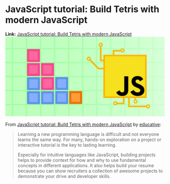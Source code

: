 # JavaScript tutorial: Build Tetris with modern JavaScript
**Link:** [JavaScript tutorial: Build Tetris with modern JavaScript](https://www.educative.io/blog/javascript-tutorial-build-tetris)
![Tetris in JS](./public/tetris-in-js.jpg)

From [JavaScript tutorial: Build Tetris with modern JavaScript](https://www.educative.io/blog/javascript-tutorial-build-tetris) by [educative](https://www.educative.io/):

> Learning a new programming language is difficult and not everyone learns the same way. For many, hands-on exploration on a project or interactive tutorial is the key to lasting learning.
> 
> Especially for intuitive languages like JavaScript, building projects helps to provide context for how and why to use fundamental concepts in different applications. It also helps build your resume because you can show recruiters a collection of awesome projects to demonstrate your drive and developer skills.
> 
